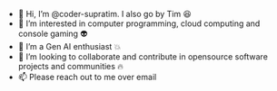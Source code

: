 - 👋 Hi, I’m @coder-supratim. I also go by Tim 😆  
- 👀 I’m interested in computer programming, cloud computing and console gaming 👽
- 🌱 I’m a Gen AI enthusiast 💥
- 💞️ I’m looking to collaborate and contribute in opensource software projects and communities 🔥
- 📫 Please reach out to me over email

<!---
coder-supratim/coder-supratim is a ✨ special ✨ repository because its `README.md` (this file) appears on your GitHub profile.
You can click the Preview link to take a look at your changes.
--->
